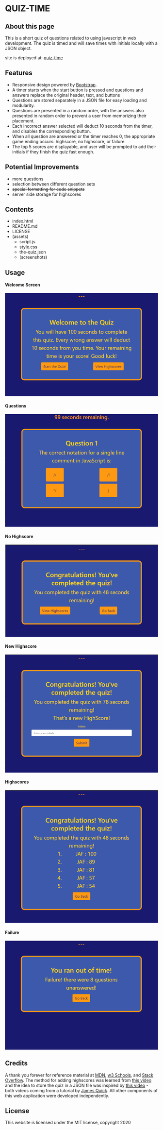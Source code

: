 # QUIZ-TIME

## About this page

This is a short quiz of questions related to using javascript in web development.  The quiz is timed and will save times with initials locally with a JSON object.

site is deployed at: [quiz-time](http://www.jacobaf.com/quiz-time/)

## Features

* Responsive design powered by [Bootstrap](http://getbootstrap.com).
* A timer starts when the start button is pressed and questions and answers replace the original header, text, and buttons
* Questions are stored separately in a JSON file for easy loading and modularity. 
* Questions are presented in a random order, with the answers also presented in random order to prevent a user from memorizing their placement.
* Each incorrect answer selected will deduct 10 seconds from the timer, and disables the corresponding button.
* When all question are answered or the timer reaches 0, the appropriate game ending occurs: highscore, no highscore, or failure.
* The top 5 scores are displayable, and user will be prompted to add their initials if they finish the quiz fast enough.

## Potential Improvements

* more questions
* selection between different question sets
* ~~special formatting for code snippets~~
* server side storage for highscores

## Contents

* index.html
* README.md
* LICENSE
* (assets)
    * script.js
    * style.css
    * the-quiz.json
    * (screenshots)

## Usage

#### Welcome Screen
![Wecome screen](./assets/screenshots/welcome.png)

#### Questions
![questions screen](./assets/screenshots/questions.png)

#### No Highscore
![No Highscore screen](./assets/screenshots/no-highscore.png)

#### New Highscore
![New highscore screen](./assets/screenshots/new-highscore.png)

#### Highscores
![Highscores screen](./assets/screenshots/highscores.png)

#### Failure
![Failure screen](./assets/screenshots/failure.png)

## Credits

A thank you forever for reference material at [MDN](https://developer.mozilla.org/en-US/), [w3 Schools](http://w3schools.com), and [Stack Overflow](https://stackoverflow.com/). The method for adding highscores was learned from [this video](https://youtu.be/DFhmNLKwwGw) and the idea to store the quiz in a JSON file was inspired by [this video](https://youtu.be/jK5zzSA2JHI) - both videos coming from a tutorial by [James Quick](https://www.jamesqquick.com/).  All other components of this web application were developed independently.

## License

This website is licensed under the MIT license, copyright 2020